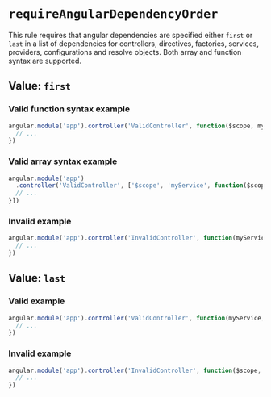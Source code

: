 # `requireAngularDependencyOrder`

This rule requires that angular dependencies are specified either `first` or `last` in a list of
dependencies for controllers, directives, factories, services, providers, configurations and resolve
objects. Both array and function syntax are supported.

## Value: `first`

### Valid function syntax example

```javascript
angular.module('app').controller('ValidController', function($scope, myService) {
  // ...
})
```

### Valid array syntax example

```javascript
angular.module('app')
  .controller('ValidController', ['$scope', 'myService', function($scope, myService) {
  // ...
}])
```

### Invalid example

```javascript
angular.module('app').controller('InvalidController', function(myService, $scope) {
  // ...
})
```

## Value: `last`

### Valid example

```javascript
angular.module('app').controller('ValidController', function(myService, $scope) {
  // ...
})
```

### Invalid example

```javascript
angular.module('app').controller('InvalidController', function($scope, myService) {
  // ...
})
```
